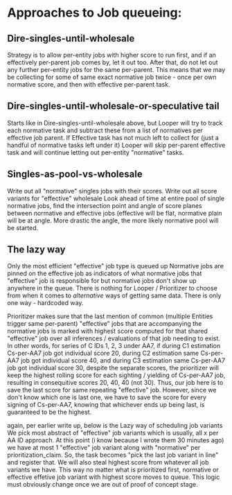 # Approaches to Job queueing:

##  Dire-singles-until-wholesale

Strategy is to allow per-entity jobs with higher score to run first, and if an
effectively per-parent job comes by, let it out too. After that, do not let out
any further per-entity jobs for the same per-parent.  This means that we may be
collecting for some of same exact normative job twice - once per own normative
score, and then with effective per-parent task.

##  Dire-singles-until-wholesale-or-speculative tail

Starts like in Dire-singles-until-wholesale above, but Looper will try to track
each normative task and subtract these from a list of normatives per effective
job parent. If Effective task has not much left to collect for (just a handful
of normative tasks left under it) Looper will skip per-parent effective task
and will continue letting out per-entity "normative" tasks.

## Singles-as-pool-vs-wholesale

Write out all "normative" singles jobs with their scores.  Write out all score
variants for "effective" wholesale Look ahead of time at entire pool of single
normative jobs, find the intersection point and angle of score planes between
normative and effective jobs (effective will be flat, normative plain will be
at angle. More drastic the angle, the more likely normative pool will be
started.

##  The lazy way

Only the most efficient "effective" job type is queued up Normative jobs are
pinned on the effective job as indicators of what normative jobs that
"effective" job is responsible for but normative jobs don't show up anywhere in
the queue.  There is nothing for Looper / Prioritizer to choose from when it
comes to *alternative* ways of getting same data.  There is only one way -
hardcoded way.

Prioritizer makes sure that the last mention of common (multiple Entities
trigger same per-parent) "effective" jobs that are accompanying the normative
jobs is marked with highest score computed for that shared "effective" job over
all inferences / evaluations of that job needing to exist.  In other words, for
series of C IDs 1, 2, 3 under AA7, if during C1 estimation Cs-per-AA7 job got
individual score 20, during C2 estimation same Cs-per-AA7 job got individual
score 40, and during C3 estimation same Cs-per-AA7 job got individual score 30,
despite the separate scores, the prioritizer will keep the highest rolling
score for each sighting / yielding of Cs-per-AA7 job, resulting in consequitive
scores 20, 40, 40 (not 30).  Thus, our job here is to save the last score for
same repeating "effective" job. However, since we don't know which one is last
one, we have to save the score for every signing of Cs-per-AA7, knowing that
whichever ends up being last, is guaranteed to be the highest.

again, per earlier write up, below is the Lazy way of scheduling job variants
We pick most abstract of "effective" job variants which is usually, all x per
AA ID approach.  At this point (i know because I wrote them 30 minutes ago) we
have at most 1 "effective" job variant along with "normative" per
prioritization_claim.  So, the task becomes "pick the last job variant in line"
and register that.  We will also steal highest score from whatever all job
variants we have.  This way no matter what is prioritized first, normative or
effective effetive job variant with highest score moves to queue.  This logic
must obviously change once we are out of proof of concept stage.
